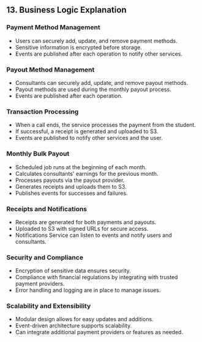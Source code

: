 ## 13. Business Logic Explanation

### Payment Method Management

- Users can securely add, update, and remove payment methods.
- Sensitive information is encrypted before storage.
- Events are published after each operation to notify other services.

### Payout Method Management

- Consultants can securely add, update, and remove payout methods.
- Payout methods are used during the monthly payout process.
- Events are published after each operation.

### Transaction Processing

- When a call ends, the service processes the payment from the student.
- If successful, a receipt is generated and uploaded to S3.
- Events are published to notify other services and the user.

### Monthly Bulk Payout

- Scheduled job runs at the beginning of each month.
- Calculates consultants' earnings for the previous month.
- Processes payouts via the payout provider.
- Generates receipts and uploads them to S3.
- Publishes events for successes and failures.

### Receipts and Notifications

- Receipts are generated for both payments and payouts.
- Uploaded to S3 with signed URLs for secure access.
- Notifications Service can listen to events and notify users and consultants.

### Security and Compliance

- Encryption of sensitive data ensures security.
- Compliance with financial regulations by integrating with trusted payment providers.
- Error handling and logging are in place to manage issues.

### Scalability and Extensibility

- Modular design allows for easy updates and additions.
- Event-driven architecture supports scalability.
- Can integrate additional payment providers or features as needed.
